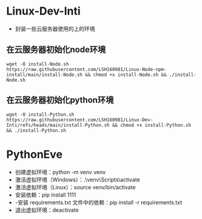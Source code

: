 # Linux-Dev-Inti 
- 封装一些云服务器使用的上的环境
## 在云服务器初始化node环境
```
wget -O install-Node.sh https://raw.githubusercontent.com/LSH160981/Linux-Node-npm-install/main/install-Node.sh && chmod +x install-Node.sh && ./install-Node.sh
```
## 在云服务器初始化python环境
```
wget -O install-Python.sh https://raw.githubusercontent.com/LSH160981/Linux-Dev-Inti/refs/heads/main/install-Python.sh && chmod +x install-Python.sh && ./install-Python.sh
```
# PythonEve

- 创建虚拟环境：python -m venv venv
- 激活虚拟环境（Windows）：.\venv\Scripts\activate
- 激活虚拟环境（Linux）：source venv/bin/activate
- 安装依赖：pip install 1111
- -安装 requirements.txt 文件中的依赖：pip install -r requirements.txt
- 退出虚拟环境：deactivate
